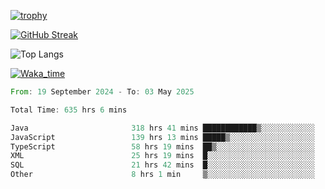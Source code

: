 <!--
**ren-joey/ren-joey** is a ✨ _special_ ✨ repository because its `README.md` (this file) appears on your GitHub profile.

Here are some ideas to get you started:

- 🔭 I’m currently working on ...
- 🌱 I’m currently learning ...
- 👯 I’m looking to collaborate on ...
- 🤔 I’m looking for help with ...
- 💬 Ask me about ...
- 📫 How to reach me: ...
- 😄 Pronouns: ...
- ⚡ Fun fact: ...
-->

[![trophy](https://github-profile-trophy.vercel.app/?username=ren-joey&theme=darkhub&column=5)](https://github.com/ren-joey)

[![GitHub Streak](https://streak-stats.demolab.com/?user=ren-joey&theme=dark)](https://github.com/ren-joey)

![Top Langs](https://github-readme-stats.vercel.app/api/top-langs?username=ren-joey&show_icons=true&layout=compact&locale=en&hide=html,CSS,scss,Pug,Twig&theme=dark)

[![Waka_time](https://github-readme-stats.vercel.app/api/wakatime?username=joeyren&theme=dark)](https://github.com/ren-joey)

<!--START_SECTION:waka-->

```rust
From: 19 September 2024 - To: 03 May 2025

Total Time: 635 hrs 6 mins

Java                       318 hrs 41 mins ████████████▒░░░░░░░░░░░░   49.55 %
JavaScript                 139 hrs 13 mins █████▒░░░░░░░░░░░░░░░░░░░   21.65 %
TypeScript                 58 hrs 19 mins  ██▒░░░░░░░░░░░░░░░░░░░░░░   09.07 %
XML                        25 hrs 19 mins  █░░░░░░░░░░░░░░░░░░░░░░░░   03.94 %
SQL                        21 hrs 42 mins  █░░░░░░░░░░░░░░░░░░░░░░░░   03.38 %
Other                      8 hrs 1 min     ▒░░░░░░░░░░░░░░░░░░░░░░░░   01.25 %
```

<!--END_SECTION:waka-->

